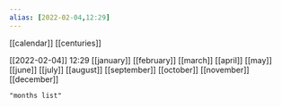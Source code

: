 ```yaml
---
alias: [2022-02-04,12:29]
---
```

[[calendar]] [[centuries]]

[[2022-02-04]] 12:29
[[january]]
[[february]]
[[march]]
[[april]]
[[may]]
[[june]]
[[july]]
[[august]]
[[september]]
[[october]]
[[november]]
[[december]]
```query
"months list"
```